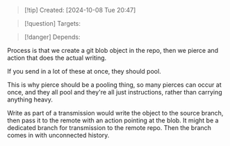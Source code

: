 
>[!tip] Created: [2024-10-08 Tue 20:47]

>[!question] Targets: 

>[!danger] Depends: 

Process is that we create a git blob object in the repo, then we pierce and action that does the actual writing.

If you send in a lot of these at once, they should pool.

This is why pierce should be a pooling thing, so many pierces can occur at once, and they all pool and they're all just instructions, rather than carrying anything heavy.

Write as part of a transmission would write the object to the source branch, then pass it to the remote with an action pointing at the blob.  It might be a dedicated branch for transmission to the remote repo.  Then the branch comes in with unconnected history.